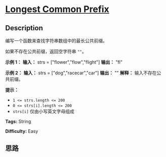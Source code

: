 # [Longest Common Prefix][title]

## Description

编写一个函数来查找字符串数组中的最长公共前缀。

如果不存在公共前缀，返回空字符串 `""`。



**示例 1：**
            **输入：** strs = ["flower","flow","flight"]    **输出：** "fl"    

**示例 2：**
            **输入：** strs = ["dog","racecar","car"]    **输出：** ""    **解释：** 输入不存在公共前缀。



**提示：**

  * `1 <= strs.length <= 200`
  * `0 <= strs[i].length <= 200`
  * `strs[i]` 仅由小写英文字母组成


**Tags:** String

**Difficulty:** Easy

## 思路

[title]: https://leetcode-cn.com/problems/longest-common-prefix
